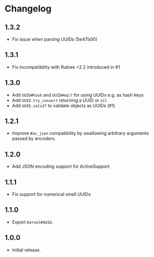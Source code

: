 # Changelog

## 1.3.2

* Fix issue when parsing UUIDs (5e47b00)

## 1.3.1

* Fix incompatibility with Rubies <2.2 introduced in #1

## 1.3.0

* Add `UUID#hash` and `UUID#eql?` for using UUIDs e.g. as hash keys
* Add `UUID.try_convert` returning a UUID or `nil`
* Add `UUID.valid?` to validate objects as UUIDs (#1)

## 1.2.1

* Improve `#as_json` compatibility by swallowing arbitrary arguments passed by encoders.

## 1.2.0

* Add JSON encoding support for ActiveSupport

## 1.1.1

* Fix support for numerical small UUIDs

## 1.1.0

* Export `Kernel#UUID`.

## 1.0.0

* Initial release.
